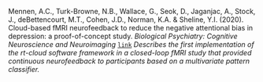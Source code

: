 Mennen, A.C., Turk-Browne, N.B., Wallace, G., Seok, D., Jaganjac, A., Stock, J., deBettencourt, M.T., Cohen, J.D., Norman, K.A. & Sheline, Y.I. (2020). Cloud-based fMRI neurofeedback to reduce the negative attentional bias in depression: a proof-of-concept study. *Biological Psychiatry: Cognitive Neuroscience and Neuroimaging* [`link`](https://doi.org/10.1016/j.bpsc.2020.10.006)
*Describes the first implementation of the  rt-cloud software framework in a closed-loop fMRI study that provided continuous neurofeedback to participants based on a multivariate pattern classifier.*

